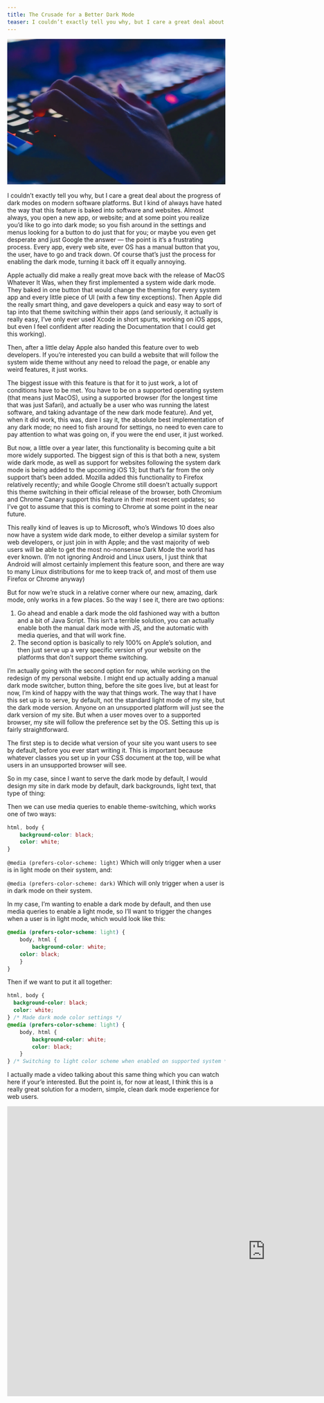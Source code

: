 ```yaml
---
title: The Crusade for a Better Dark Mode
teaser: I couldn’t exactly tell you why, but I care a great deal about the progress of dark modes on modern software platforms. But I kind of always have hated the way that this feature is baked into software and websites. Almost always, you open a new app, or website; and at some point you realize you’d like to go into dark mode; so you fish around in the settings and menus looking for a button to do just that for you; or maybe you even get desperate and just Google the answer — the point is it’s a frustrating process. Every app, every web site, ever OS has a manual button that you, the user, have to go and track down. Of course that’s just the process for enabling the dark mode, turning it back off it equally annoying.
---
```


<img src="img/2019-07-02.jpg" alt="Some nerd typing">

I couldn’t exactly tell you why, but I care a great deal about the progress of dark modes on modern software platforms. But I kind of always have hated the way that this feature is baked into software and websites. Almost always, you open a new app, or website; and at some point you realize you’d like to go into dark mode; so you fish around in the settings and menus looking for a button to do just that for you; or maybe you even get desperate and just Google the answer — the point is it’s a frustrating process. Every app, every web site, ever OS has a manual button that you, the user, have to go and track down. Of course that’s just the process for enabling the dark mode, turning it back off it equally annoying.

Apple actually did make a really great move back with the release of MacOS Whatever It Was, when they first implemented a system wide dark mode. They baked in one button that would change the theming for every system app and every little piece of UI (with a few tiny exceptions). Then Apple did the really smart thing, and gave developers a quick and easy way to sort of tap into that theme switching within their apps (and seriously, it actually is really easy, I’ve only ever used Xcode in short spurts, working on iOS apps, but even I feel confident after reading the Documentation that I could get this working).

Then, after a little delay Apple also handed this feature over to web developers. If you’re interested you can build a website that will follow the system wide theme without any need to reload the page, or enable any weird features, it just works.

The biggest issue with this feature is that for it to just work, a lot of conditions have to be met. You have to be on a supported operating system (that means just MacOS), using a supported browser (for the longest time that was just Safari), and actually be a user who was running the latest software, and taking advantage of the new dark mode feature). And yet, when it did work, this was, dare I say it, the absolute best implementation of any dark mode; no need to fish around for settings, no need to even care to pay attention to what was going on, if you were the end user, it just worked.

But now, a little over a year later, this functionality is becoming quite a bit more widely supported. The biggest sign of this is that both a new, system wide dark mode, as well as support for websites following the system dark mode is being added to the upcoming iOS 13; but that’s far from the only support that’s been added. Mozilla added this functionality to Firefox relatively recently; and while Google Chrome still doesn’t actually support this theme switching in their official release of the browser, both Chromium and Chrome Canary support this feature in their most recent updates; so I’ve got to assume that this is coming to Chrome at some point in the near future.

This really kind of leaves is up to Microsoft, who’s Windows 10 does also now have a system wide dark mode, to either develop a similar system for web developers, or just join in with Apple; and the vast majority of web users will be able to get the most no-nonsense Dark Mode the world has ever known. (I’m not ignoring Android and Linux users, I just think that Android will almost certainly implement this feature soon, and there are way to many Linux distributions for me to keep track of, and most of them use Firefox or Chrome anyway)

But for now we’re stuck in a relative corner where our new, amazing, dark mode, only works in a few places. So the way I see it, there are two options:

1. Go ahead and enable a dark mode the old fashioned way with a button and a bit of Java Script. This isn’t a terrible solution, you can actually enable both the manual dark mode with JS, and the automatic with media queries, and that will work fine.
2. The second option is basically to rely 100% on Apple’s solution, and then just serve up a very specific version of your website on the platforms that don’t support theme switching.

I’m actually going with the second option for now, while working on the redesign of my personal website. I might end up actually adding a manual dark mode switcher, button thing, before the site goes live, but at least for now, I’m kind of happy with the way that things work. The way that I have this set up is to serve, by default, not the standard light mode of my site, but the dark mode version. Anyone on an unsupported platform will just see the dark version of my site. But when a user moves over to a supported browser, my site will follow the preference set by the OS. Setting this up is fairly straightforward.

The first step is to decide what version of your site you want users to see by default, before you ever start writing it. This is important because whatever classes you set up in your CSS document at the top, will be what users in an unsupported browser will see.

So in my case, since I want to serve the dark mode by default, I would design my site in dark mode by default, dark backgrounds, light text, that type of thing:

Then we can use media queries to enable theme-switching, which works one of two ways:

```css
html, body {
	background-color: black; 
	color: white; 
}
```

`@media (prefers-color-scheme: light)` Which will only trigger when a user is in light mode on their system, and:

`@media (prefers-color-scheme: dark)` Which will only trigger when a user is in dark mode on their system.

In my case, I’m wanting to enable a dark mode by default, and then use media queries to enable a light mode, so I’ll want to trigger the changes when a user is in light mode, which would look like this:

```css
@media (prefers-color-scheme: light) {
	body, html {
		background-color: white;
    color: black;
	}
}
```

Then if we want to put it all together:

```css
html, body {
  background-color: black; 
  color: white; 
} /* Made dark mode color settings */
@media (prefers-color-scheme: light) {
	body, html {
		background-color: white; 
		color: black; 
	}
} /* Switching to light color scheme when enabled on supported system */
```

I actually made a video talking about this same thing which you can watch here if your’e interested. But the point is, for now at least, I think this is a really great solution for a modern, simple, clean dark mode experience for web users.

<iframe width="1192" height="670" src="https://www.youtube.com/embed/oRuOwozgTiw" title="CSS Dark Mode: All CSS, No JavaScript, Works with MacOS &amp; iOS Dark Mode" frameborder="0" allow="accelerometer; autoplay; clipboard-write; encrypted-media; gyroscope; picture-in-picture; web-share" referrerpolicy="strict-origin-when-cross-origin" allowfullscreen></iframe>
